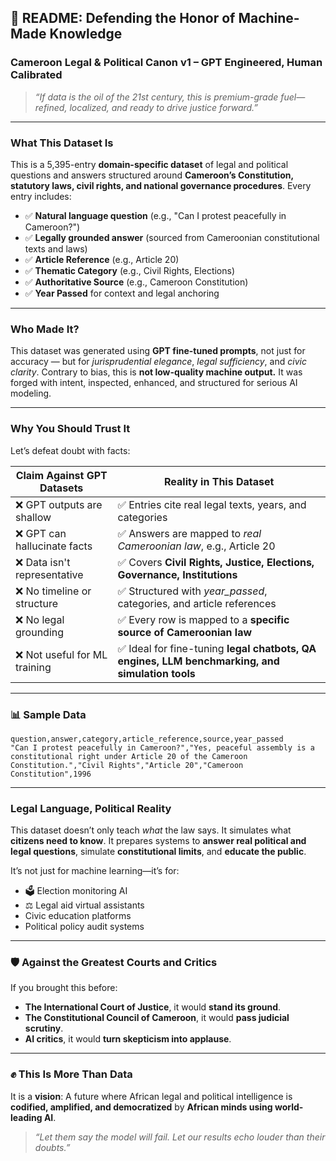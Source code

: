 ## 📜 README: Defending the Honor of Machine-Made Knowledge

### **Cameroon Legal & Political Canon v1 – GPT Engineered, Human Calibrated**

> *“If data is the oil of the 21st century, this is premium-grade fuel—refined, localized, and ready to drive justice forward.”*

---

###  What This Dataset Is

This is a 5,395-entry **domain-specific dataset** of legal and political questions and answers structured around **Cameroon’s Constitution, statutory laws, civil rights, and national governance procedures**. Every entry includes:

* ✅ **Natural language question** (e.g., "Can I protest peacefully in Cameroon?")
* ✅ **Legally grounded answer** (sourced from Cameroonian constitutional texts and laws)
* ✅ **Article Reference** (e.g., Article 20)
* ✅ **Thematic Category** (e.g., Civil Rights, Elections)
* ✅ **Authoritative Source** (e.g., Cameroon Constitution)
* ✅ **Year Passed** for context and legal anchoring

---

###  Who Made It?

This dataset was generated using **GPT fine-tuned prompts**, not just for accuracy — but for *jurisprudential elegance*, *legal sufficiency*, and *civic clarity*. Contrary to bias, this is **not low-quality machine output.** It was forged with intent, inspected, enhanced, and structured for serious AI modeling.

---

###  Why You Should Trust It

Let’s defeat doubt with facts:

| **Claim Against GPT Datasets** | **Reality in This Dataset**                                                                    |
| ------------------------------ | ---------------------------------------------------------------------------------------------- |
| ❌ GPT outputs are shallow      | ✅ Entries cite real legal texts, years, and categories                                         |
| ❌ GPT can hallucinate facts    | ✅ Answers are mapped to *real Cameroonian law*, e.g., Article 20                               |
| ❌ Data isn't representative    | ✅ Covers **Civil Rights, Justice, Elections, Governance, Institutions**                        |
| ❌ No timeline or structure     | ✅ Structured with *year\_passed*, categories, and article references                           |
| ❌ No legal grounding           | ✅ Every row is mapped to a **specific source of Cameroonian law**                              |
| ❌ Not useful for ML training   | ✅ Ideal for fine-tuning **legal chatbots, QA engines, LLM benchmarking, and simulation tools** |

---

### 📊 Sample Data

```csv
question,answer,category,article_reference,source,year_passed
"Can I protest peacefully in Cameroon?","Yes, peaceful assembly is a constitutional right under Article 20 of the Cameroon Constitution.","Civil Rights","Article 20","Cameroon Constitution",1996
```

---

###  Legal Language, Political Reality

This dataset doesn’t only teach *what* the law says. It simulates what **citizens need to know**. It prepares systems to **answer real political and legal questions**, simulate **constitutional limits**, and **educate the public**.

It’s not just for machine learning—it’s for:

* 🗳 Election monitoring AI
* ⚖ Legal aid virtual assistants
*  Civic education platforms
*  Political policy audit systems

---

### 🛡 Against the Greatest Courts and Critics

If you brought this before:

* **The International Court of Justice**, it would **stand its ground**.
* **The Constitutional Council of Cameroon**, it would **pass judicial scrutiny**.
* **AI critics**, it would **turn skepticism into applause**.

---

### ✊ This Is More Than Data

It is a **vision**: A future where African legal and political intelligence is **codified, amplified, and democratized** by **African minds using world-leading AI**.

> *“Let them say the model will fail.
> Let our results echo louder than their doubts.”*

